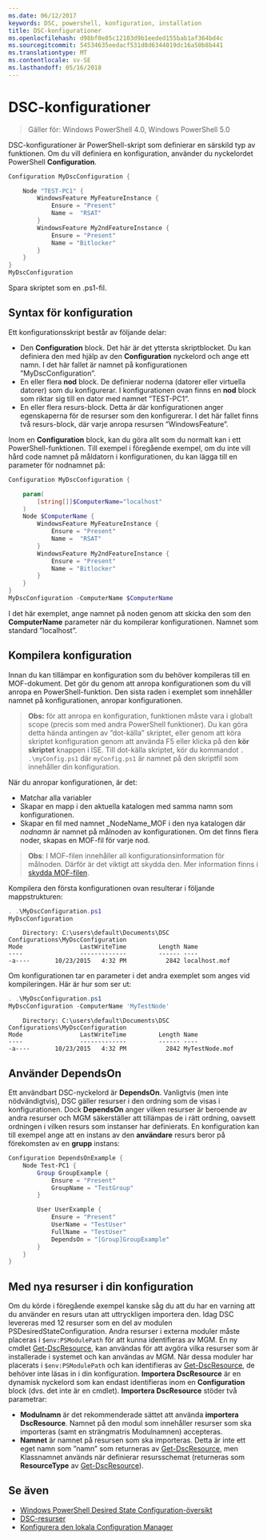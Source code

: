 ```yaml
---
ms.date: 06/12/2017
keywords: DSC, powershell, konfiguration, installation
title: DSC-konfigurationer
ms.openlocfilehash: d98bf0e85c12103d9b1eeded155bab1af364bd4c
ms.sourcegitcommit: 54534635eedacf531d8d6344019dc16a50b8b441
ms.translationtype: MT
ms.contentlocale: sv-SE
ms.lasthandoff: 05/16/2018
---
```

# <a name="dsc-configurations"></a>DSC-konfigurationer

>Gäller för: Windows PowerShell 4.0, Windows PowerShell 5.0

DSC-konfigurationer är PowerShell-skript som definierar en särskild typ av funktionen.
Om du vill definiera en konfiguration, använder du nyckelordet PowerShell **Configuration**.

```powershell
Configuration MyDscConfiguration {

    Node "TEST-PC1" {
        WindowsFeature MyFeatureInstance {
            Ensure = "Present"
            Name =  "RSAT"
        }
        WindowsFeature My2ndFeatureInstance {
            Ensure = "Present"
            Name = "Bitlocker"
        }
    }
}
MyDscConfiguration

```

Spara skriptet som en .ps1-fil.

## <a name="configuration-syntax"></a>Syntax för konfiguration

Ett konfigurationsskript består av följande delar:

- Den **Configuration** block. Det här är det yttersta skriptblocket. Du kan definiera den med hjälp av den **Configuration** nyckelord och ange ett namn. I det här fallet är namnet på konfigurationen ”MyDscConfiguration”.
- En eller flera **nod** block. De definierar noderna (datorer eller virtuella datorer) som du konfigurerar. I konfigurationen ovan finns en **nod** block som riktar sig till en dator med namnet ”TEST-PC1”.
- En eller flera resurs-block. Detta är där konfigurationen anger egenskaperna för de resurser som den konfigurerar. I det här fallet finns två resurs-block, där varje anropa resursen ”WindowsFeature”.

Inom en **Configuration** block, kan du göra allt som du normalt kan i ett PowerShell-funktionen. Till exempel i föregående exempel, om du inte vill hård code namnet på måldatorn i konfigurationen, du kan lägga till en parameter för nodnamnet på:

```powershell
Configuration MyDscConfiguration {

    param(
        [string[]]$ComputerName="localhost"
    )
    Node $ComputerName {
        WindowsFeature MyFeatureInstance {
            Ensure = "Present"
            Name =  "RSAT"
        }
        WindowsFeature My2ndFeatureInstance {
            Ensure = "Present"
            Name = "Bitlocker"
        }
    }
}
MyDscConfiguration -ComputerName $ComputerName

```

I det här exemplet, ange namnet på noden genom att skicka den som den **ComputerName** parameter när du kompilerar konfigurationen. Namnet som standard ”localhost”.

## <a name="compiling-the-configuration"></a>Kompilera konfiguration

Innan du kan tillämpar en konfiguration som du behöver kompileras till en MOF-dokument.
Det gör du genom att anropa konfigurationen som du vill anropa en PowerShell-funktion.
Den sista raden i exemplet som innehåller namnet på konfigurationen, anropar konfigurationen.

>**Obs:** för att anropa en konfiguration, funktionen måste vara i globalt scope (precis som med andra PowerShell funktioner).
>Du kan göra detta hända antingen av ”dot-källa” skriptet, eller genom att köra skriptet konfiguration genom att använda F5 eller klicka på den **kör skriptet** knappen i ISE.
>Till dot-källa skriptet, kör du kommandot `. .\myConfig.ps1` där `myConfig.ps1` är namnet på den skriptfil som innehåller din konfiguration.

När du anropar konfigurationen, är det:

- Matchar alla variabler
- Skapar en mapp i den aktuella katalogen med samma namn som konfigurationen.
- Skapar en fil med namnet _NodeName_MOF i den nya katalogen där _nodnamn_ är namnet på målnoden av konfigurationen.
    Om det finns flera noder, skapas en MOF-fil för varje nod.

>**Obs**: I MOF-filen innehåller all konfigurationsinformation för målnoden. Därför är det viktigt att skydda den.
>Mer information finns i [skydda MOF-filen](secureMOF.md).

Kompilera den första konfigurationen ovan resulterar i följande mappstrukturen:

```powershell
. .\MyDscConfiguration.ps1
MyDscConfiguration
```

```
    Directory: C:\users\default\Documents\DSC Configurations\MyDscConfiguration
Mode                LastWriteTime         Length Name
----                -------------         ------ ----
-a----       10/23/2015   4:32 PM           2842 localhost.mof
```

Om konfigurationen tar en parameter i det andra exemplet som anges vid kompileringen. Här är hur som ser ut:

```powershell
. .\MyDscConfiguration.ps1
MyDscConfiguration -ComputerName 'MyTestNode'
```

```
    Directory: C:\users\default\Documents\DSC Configurations\MyDscConfiguration
Mode                LastWriteTime         Length Name
----                -------------         ------ ----
-a----       10/23/2015   4:32 PM           2842 MyTestNode.mof
```

## <a name="using-dependson"></a>Använder DependsOn

Ett användbart DSC-nyckelord är **DependsOn**. Vanligtvis (men inte nödvändigtvis), DSC gäller resurser i den ordning som de visas i konfigurationen.
Dock **DependsOn** anger vilken resurser är beroende av andra resurser och MGM säkerställer att tillämpas de i rätt ordning, oavsett ordningen i vilken resurs som instanser har definierats.
En konfiguration kan till exempel ange att en instans av den **användare** resurs beror på förekomsten av en **grupp** instans:

```powershell
Configuration DependsOnExample {
    Node Test-PC1 {
        Group GroupExample {
            Ensure = "Present"
            GroupName = "TestGroup"
        }

        User UserExample {
            Ensure = "Present"
            UserName = "TestUser"
            FullName = "TestUser"
            DependsOn = "[Group]GroupExample"
        }
    }
}

```

## <a name="using-new-resources-in-your-configuration"></a>Med nya resurser i din konfiguration

Om du körde i föregående exempel kanske såg du att du har en varning att du använder en resurs utan att uttryckligen importera den.
Idag DSC levereras med 12 resurser som en del av modulen PSDesiredStateConfiguration.
Andra resurser i externa moduler måste placeras i `$env:PSModulePath` för att kunna identifieras av MGM.
En ny cmdlet [Get-DscResource](https://technet.microsoft.com/library/dn521625.aspx), kan användas för att avgöra vilka resurser som är installerade i systemet och kan användas av MGM.
När dessa moduler har placerats i `$env:PSModulePath` och kan identifieras av [Get-DscResource](https://technet.microsoft.com/library/dn521625.aspx), de behöver inte läsas in i din konfiguration.
**Importera DscResource** är en dynamisk nyckelord som kan endast identifieras inom en **Configuration** block (dvs. det inte är en cmdlet).
**Importera DscResource** stöder två parametrar:
- **Modulnamn** är det rekommenderade sättet att använda **importera DscResource**. Namnet på den modul som innehåller resurser som ska importeras (samt en strängmatris Modulnamnen) accepteras.
- **Namnet** är namnet på resursen som ska importeras. Detta är inte ett eget namn som ”namn” som returneras av [Get-DscResource](https://technet.microsoft.com/library/dn521625.aspx), men Klassnamnet används när definierar resursschemat (returneras som **ResourceType** av [Get-DscResource](https://technet.microsoft.com/library/dn521625.aspx)).

## <a name="see-also"></a>Se även
* [Windows PowerShell Desired State Configuration-översikt](overview.md)
* [DSC-resurser](resources.md)
* [Konfigurera den lokala Configuration Manager](metaConfig.md)
